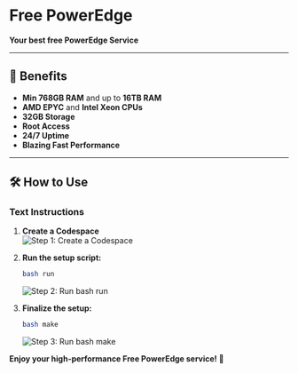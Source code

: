 # Free PowerEdge  
**Your best free PowerEdge Service**

---

## 🚀 Benefits  
- **Min 768GB RAM** and up to **16TB RAM**  
- **AMD EPYC** and **Intel Xeon CPUs**  
- **32GB Storage**  
- **Root Access**  
- **24/7 Uptime**  
- **Blazing Fast Performance**

---

## 🛠️ How to Use  

### **Text Instructions**  

1. **Create a Codespace**  
   ![Step 1: Create a Codespace](https://github.com/user-attachments/assets/119a3636-4dc4-4193-925d-4ae9701c2b85)

2. **Run the setup script:**  
   ```bash
   bash run
   ```  
   ![Step 2: Run bash run](https://github.com/user-attachments/assets/c5488afc-edf0-4478-b4aa-50664ace2878)  

3. **Finalize the setup:**  
   ```bash
   bash make
   ```  
   ![Step 3: Run bash make](https://github.com/user-attachments/assets/38127672-c874-45cc-a109-fbf0789d9685)


**Enjoy your high-performance Free PowerEdge service! 🚀**
```
